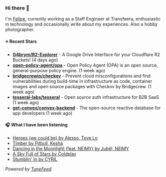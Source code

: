 ### Hi there 👋

I'm [Felipe](https://felipevm.com), currently working as a Staff Engineer at Transfeera, enthusiastic in technology and occasionally write about my experiences. Also a hobby photographer.

#### ⭐ Recent Stars
- **[G4brym/R2-Explorer](https://github.com/G4brym/R2-Explorer)** - A Google Drive Interface for your Cloudflare R2 Buckets! (4 days ago)
- **[open-policy-agent/opa](https://github.com/open-policy-agent/opa)** - Open Policy Agent (OPA) is an open source, general-purpose policy engine. (1 week ago)
- **[bridgecrewio/checkov](https://github.com/bridgecrewio/checkov)** - Prevent cloud misconfigurations and find vulnerabilities during build-time in infrastructure as code, container images and open source packages with Checkov by Bridgecrew. (1 week ago)
- **[tesseral-labs/tesseral](https://github.com/tesseral-labs/tesseral)** - Open source auth infrastructure for B2B SaaS (1 week ago)
- **[get-convex/convex-backend](https://github.com/get-convex/convex-backend)** - The open-source reactive database for app developers (1 week ago)

#### 🎧 What I have been listening
- [Heroes (we could be) by Alesso, Tove Lo](https://open.spotify.com/track/3zU9rdflI65tK4dkkNSp77)
- [Timber by Pitbull, Kesha](https://open.spotify.com/track/3cHyrEgdyYRjgJKSOiOtcS)
- [Dancing in the Moonlight (feat. NEIMY) by Jubël, NEIMY](https://open.spotify.com/track/4GSDkZt7GcmzBWmsMcpaVO)
- [A Sky Full of Stars by Coldplay](https://open.spotify.com/track/0FDzzruyVECATHXKHFs9eJ)
- [Stumblin&#39; In by CYRIL](https://open.spotify.com/track/0h3Xy4V4apMraB5NuM8U7Z)

_Powered by [TuneFeed](https://tunefeed.app?ref=github.com)_

